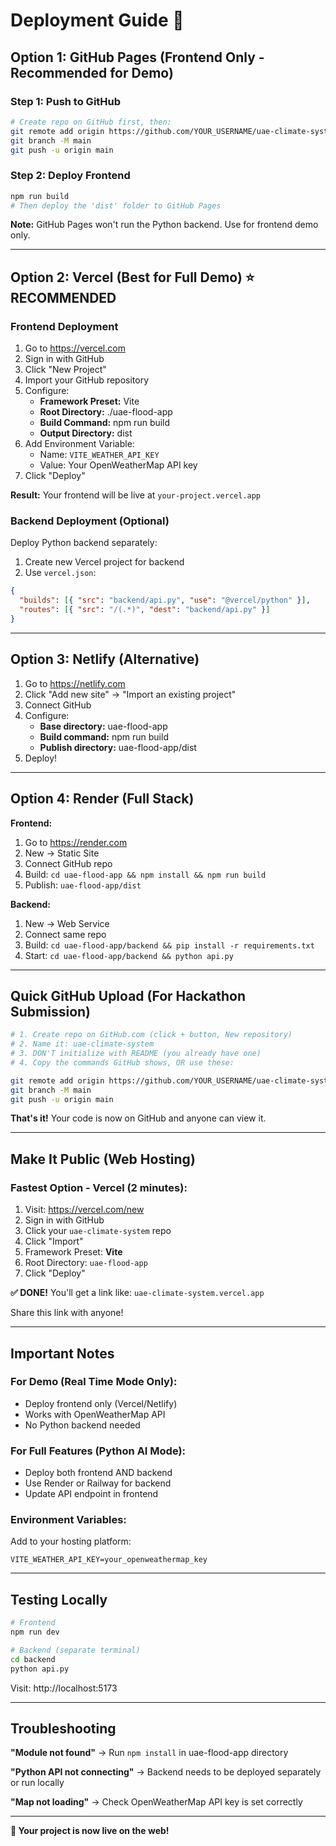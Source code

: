 # Deployment Guide 🚀

## Option 1: GitHub Pages (Frontend Only - Recommended for Demo)

### Step 1: Push to GitHub
```bash
# Create repo on GitHub first, then:
git remote add origin https://github.com/YOUR_USERNAME/uae-climate-system.git
git branch -M main
git push -u origin main
```

### Step 2: Deploy Frontend
```bash
npm run build
# Then deploy the 'dist' folder to GitHub Pages
```

**Note:** GitHub Pages won't run the Python backend. Use for frontend demo only.

---

## Option 2: Vercel (Best for Full Demo) ⭐ RECOMMENDED

### Frontend Deployment

1. Go to https://vercel.com
2. Sign in with GitHub
3. Click "New Project"
4. Import your GitHub repository
5. Configure:
   - **Framework Preset:** Vite
   - **Root Directory:** ./uae-flood-app
   - **Build Command:** npm run build
   - **Output Directory:** dist
6. Add Environment Variable:
   - Name: `VITE_WEATHER_API_KEY`
   - Value: Your OpenWeatherMap API key
7. Click "Deploy"

**Result:** Your frontend will be live at `your-project.vercel.app`

### Backend Deployment (Optional)

Deploy Python backend separately:
1. Create new Vercel project for backend
2. Use `vercel.json`:
```json
{
  "builds": [{ "src": "backend/api.py", "use": "@vercel/python" }],
  "routes": [{ "src": "/(.*)", "dest": "backend/api.py" }]
}
```

---

## Option 3: Netlify (Alternative)

1. Go to https://netlify.com
2. Click "Add new site" → "Import an existing project"
3. Connect GitHub
4. Configure:
   - **Base directory:** uae-flood-app
   - **Build command:** npm run build
   - **Publish directory:** uae-flood-app/dist
5. Deploy!

---

## Option 4: Render (Full Stack)

**Frontend:**
1. Go to https://render.com
2. New → Static Site
3. Connect GitHub repo
4. Build: `cd uae-flood-app && npm install && npm run build`
5. Publish: `uae-flood-app/dist`

**Backend:**
1. New → Web Service
2. Connect same repo
3. Build: `cd uae-flood-app/backend && pip install -r requirements.txt`
4. Start: `cd uae-flood-app/backend && python api.py`

---

## Quick GitHub Upload (For Hackathon Submission)

```bash
# 1. Create repo on GitHub.com (click + button, New repository)
# 2. Name it: uae-climate-system
# 3. DON'T initialize with README (you already have one)
# 4. Copy the commands GitHub shows, OR use these:

git remote add origin https://github.com/YOUR_USERNAME/uae-climate-system.git
git branch -M main
git push -u origin main
```

**That's it!** Your code is now on GitHub and anyone can view it.

---

## Make It Public (Web Hosting)

### Fastest Option - Vercel (2 minutes):

1. Visit: https://vercel.com/new
2. Sign in with GitHub
3. Click your `uae-climate-system` repo
4. Click "Import"
5. Framework Preset: **Vite**
6. Root Directory: `uae-flood-app`
7. Click "Deploy"

**✅ DONE!** You'll get a link like: `uae-climate-system.vercel.app`

Share this link with anyone!

---

## Important Notes

### For Demo (Real Time Mode Only):
- Deploy frontend only (Vercel/Netlify)
- Works with OpenWeatherMap API
- No Python backend needed

### For Full Features (Python AI Mode):
- Deploy both frontend AND backend
- Use Render or Railway for backend
- Update API endpoint in frontend

### Environment Variables:
Add to your hosting platform:
```
VITE_WEATHER_API_KEY=your_openweathermap_key
```

---

## Testing Locally

```bash
# Frontend
npm run dev

# Backend (separate terminal)
cd backend
python api.py
```

Visit: http://localhost:5173

---

## Troubleshooting

**"Module not found"**
→ Run `npm install` in uae-flood-app directory

**"Python API not connecting"**
→ Backend needs to be deployed separately or run locally

**"Map not loading"**
→ Check OpenWeatherMap API key is set correctly

---

**🎉 Your project is now live on the web!**
